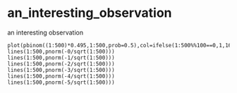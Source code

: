 # an_interesting_observation
an interesting observation

```
plot(pbinom((1:500)*0.495,1:500,prob=0.5),col=ifelse(1:500%%100==0,1,16))
lines(1:500,pnorm(-0/sqrt(1:500)))
lines(1:500,pnorm(-1/sqrt(1:500)))
lines(1:500,pnorm(-2/sqrt(1:500)))
lines(1:500,pnorm(-3/sqrt(1:500)))
lines(1:500,pnorm(-4/sqrt(1:500)))
lines(1:500,pnorm(-5/sqrt(1:500)))
```
